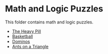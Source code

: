 # Math and Logic Puzzles

This folder contains math and logic puzzles.

* [The Heavy Pill](Heavy)  
* [Basketball](Basketball)  
* [Dominos](Dominos)  
* [Ants on a Triangle](Ants)  
